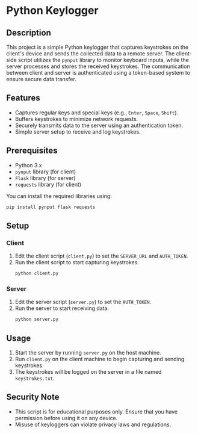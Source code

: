 
# **Python Keylogger**

## **Description**
This project is a simple Python keylogger that captures keystrokes on the client's device and sends the collected data to a remote server. The client-side script utilizes the `pynput` library to monitor keyboard inputs, while the server processes and stores the received keystrokes. The communication between client and server is authenticated using a token-based system to ensure secure data transfer.

## **Features**
- Captures regular keys and special keys (e.g., `Enter`, `Space`, `Shift`).
- Buffers keystrokes to minimize network requests.
- Securely transmits data to the server using an authentication token.
- Simple server setup to receive and log keystrokes.

## **Prerequisites**
- Python 3.x
- `pynput` library (for client)
- `Flask` library (for server)
- `requests` library (for client)

You can install the required libraries using:
```bash
pip install pynput flask requests
```

## **Setup**

### **Client**
1. Edit the client script (`client.py`) to set the `SERVER_URL` and `AUTH_TOKEN`.
2. Run the client script to start capturing keystrokes.
   ```bash
   python client.py
   ```

### **Server**
1. Edit the server script (`server.py`) to set the `AUTH_TOKEN`.
2. Run the server to start receiving data.
   ```bash
   python server.py
   ```

## **Usage**
1. Start the server by running `server.py` on the host machine.
2. Run `client.py` on the client machine to begin capturing and sending keystrokes.
3. The keystrokes will be logged on the server in a file named `keystrokes.txt`.

## **Security Note**
- This script is for educational purposes only. Ensure that you have permission before using it on any device.
- Misuse of keyloggers can violate privacy laws and regulations.
